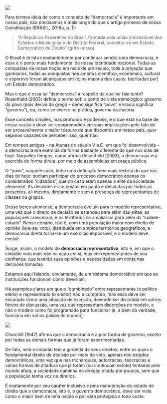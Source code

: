 [![](https://ampli-images.s3.amazonaws.com/production/3844db91-b536-4a62-8596-b56f5e9d2135/original)](https://ampli-images.s3.amazonaws.com/production/3844db91-b536-4a62-8596-b56f5e9d2135/original)

Para termos ideia de como o conceito de “democracia” é importante em nosso país, não precisamos ir mais longe do que o artigo primeiro de nossa Constituição (BRASIL, 2016a, p. 1):

> “A República Federativa do Brasil, formada pela união indissolúvel dos Estados e Municípios e do Distrito Federal, constitui-se em Estado Democrático de Direito” (grifo nosso).

O Brasil é (e luta constantemente por continuar sendo) uma democracia, e esse é o ponto mais fundamental de nossa identidade nacional. Todas as conquistas de nossa nação em mais de um século, toda a projeção que ganhamos, todas as conquistas nos âmbitos científico, econômico, cultural e esportivo foram alcançadas em (e, na maioria dos casos, facilitadas por) um Estado democrático.

Mas o que é essa tal “democracia” a respeito da qual se fala tanto? Rosenfield (2003) define o termo sob o ponto de vista etimológico: governo do povo (pois deriva do grego – demo significa “povo” e kracia significa “governo”), ou, como se exerce na prática, governo da maioria.

Esse conceito simples, mas profundo e poderoso, é o que está na base de nossa nação e deve ser compreendido em suas implicações pelo fato de ser provavelmente o maior tesouro de que dispomos em nosso país, quer sejamos capazes de perceber isso, quer não.

Em tempos antigos – na Atenas do século V a.C. em que foi desenvolvida – a democracia era exercida de forma bastante diferente do que nos dias de hoje. Naqueles tempos, como afirma Rosenfield (2003), a democracia era exercida de forma direta, por meio de assembleias em praça pública.

O “povo”, naquele caso, tinha uma definição bem mais restrita do que nos dias de hoje: podiam participar do processo democrático apenas os considerados “cidadãos”, que no caso eram apenas a elite da sociedade ateniense. As decisões eram postas em pauta e decididas por todos os presentes, ali mesmo, diretamente e sem a presença de representantes de classes ou grupos.

Desse berço ateniense, a democracia evoluiu para o modelo representativo, uma vez que o direito de decisão se estendeu para além das elites, as populações cresceram, e os territórios se ampliaram para além da “cidade-estado”. Nesse cenário, isto é, com uma população maior com direito de opinião (leia-se: voto), distribuída em amplos territórios geográficos, a democracia direta torna-se um exercício impossível, e o modelo deve evoluir.

Surge, assim, o modelo de **democracia representativa**, isto é, em que o cidadão vota mais não na ação em si, mas em representantes de sua confiança, que levarão suas opiniões e necessidades em conta nas decisões tomadas.

Estamos aqui falando, obviamente, de um sistema democrático em que as instituições funcionam como deveriam.

Há exemplos claros em que o “combinado” entre representante (o político eleito) e representado (o eleitor) não é cumprido, mas essa deve ser encarada como uma situação de exceção, devendo ser discutida em outros fóruns de discussão, uma vez que representam distorções no modelo, e não o modelo como foi programado para funcionar (e, a bem da verdade, funciona em vários países do mundo).

[![](https://ampli-images.s3.amazonaws.com/production/5d549b0a-0b13-4da2-bab6-64ba135637ff/original)](https://ampli-images.s3.amazonaws.com/production/5d549b0a-0b13-4da2-bab6-64ba135637ff/original)

Churchill (1947) afirma que a democracia é a pior forma de governo, exceto por todas as demais formas que já foram experimentadas.

De fato, nela o cidadão tem a garantia de seus direitos, entre os quais o fundamental direito de decisão por meio do voto, apenas nos estados democráticos, uma vez que nas monarquias, autocracias, teocracias e várias formas de ditadura que já foram (ou continuam sendo) tentadas pelo mundo afora, a sociedade caminha na direção ditada por poucos, sem que a população tenha voz ou direitos.

É exatamente por seu caráter inclusivo e pela manutenção do estado de direito que a democracia, isto é, o governo democrático, deve ser vista como o maior bem de uma nação e por esta protegida a todo custo.